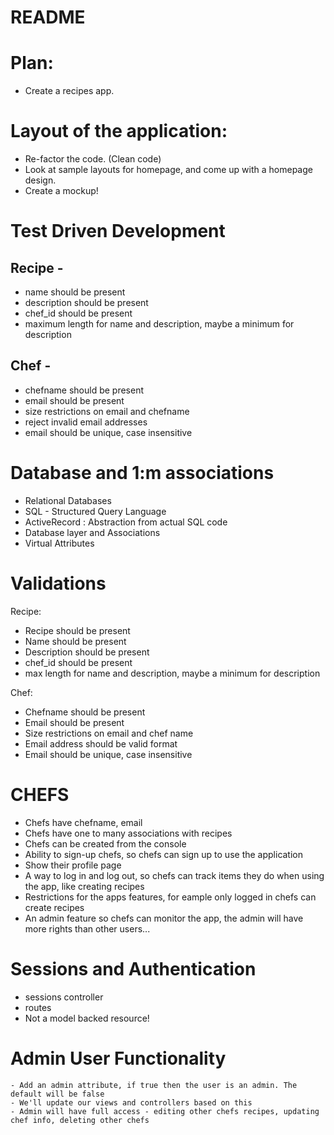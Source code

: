 # README

# Plan:

  - Create a recipes app.


# Layout of the application:

  - Re-factor the code. (Clean code)
  - Look at sample layouts for homepage, and come up with a homepage design.
  - Create a mockup!

# Test Driven Development

## Recipe -
  - name should be present
  - description should be present
  - chef_id should be present 
  - maximum length for name and description, maybe a minimum for description

## Chef -
  - chefname should be present
  - email should be present
  - size restrictions on email and chefname
  - reject invalid email addresses
  - email should be unique, case insensitive

# Database and 1:m associations

  - Relational Databases
  - SQL - Structured Query Language
  - ActiveRecord : Abstraction from actual SQL code
  - Database layer and Associations
  - Virtual Attributes

# Validations

  Recipe:
  - Recipe should be present
  - Name should be present
  - Description should be present
  - chef_id should be present
  - max length for name and description, maybe a minimum for description

  Chef:
  - Chefname should be present
  - Email should be present
  - Size restrictions on email and chef name
  - Email address should be valid format
  - Email should be unique, case insensitive

  # CHEFS
  - Chefs have chefname, email
  - Chefs have one to many associations with recipes
  - Chefs can be created from the console
  - Ability to sign-up chefs, so chefs can sign up to use the application
  - Show their profile page
  - A way to log in and log out, so chefs can track items they do when using the app, like creating recipes
  - Restrictions for the apps features, for eample only logged in chefs can create recipes
  - An admin feature so chefs can monitor the app, the admin will have more rights than other users...

# Sessions and Authentication

  - sessions controller
  - routes
  - Not a model backed resource!

  # Admin User Functionality

    - Add an admin attribute, if true then the user is an admin. The default will be false
    - We'll update our views and controllers based on this
    - Admin will have full access - editing other chefs recipes, updating chef info, deleting other chefs